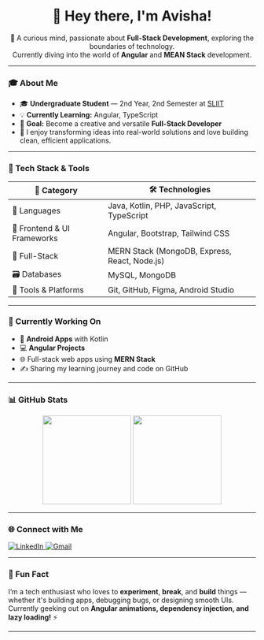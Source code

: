 <h1 align="center">👋 Hey there, I'm Avisha!</h1>

<p align="center">
🚀 A curious mind, passionate about <strong>Full-Stack Development</strong>, exploring the boundaries of technology.<br>
Currently diving into the world of <strong>Angular</strong> and <strong>MEAN Stack</strong> development.
</p>

---

### 🎓 About Me

- 🎓 **Undergraduate Student** — 2nd Year, 2nd Semester at [SLIIT](https://www.sliit.lk/)
- 💡 **Currently Learning:** Angular, TypeScript
- 🧠 **Goal:** Become a creative and versatile **Full-Stack Developer**
- 💬 I enjoy transforming ideas into real-world solutions and love building clean, efficient applications.

---

### 💼 Tech Stack & Tools

| 🚀 **Category**             | 🛠️ **Technologies**                                      |
|-----------------------------|-----------------------------------------------------------|
| 🧠 Languages                | Java, Kotlin, PHP, JavaScript, TypeScript                     |
| 🎨 Frontend & UI Frameworks | Angular, Bootstrap, Tailwind CSS                         |
| 🔧 Full-Stack               | MERN Stack (MongoDB, Express, React, Node.js)            |
| 🗃️ Databases                | MySQL, MongoDB                                           |
| 🧰 Tools & Platforms        | Git, GitHub, Figma, Android Studio                       |

---

### 📌 Currently Working On

- 📱 **Android Apps** with Kotlin
- 💻 **Angular Projects** 
- 🌐 Full-stack web apps using **MERN Stack**
- ✍️ Sharing my learning journey and code on GitHub

---

### 📊 GitHub Stats

<p align="center">
  <img src="https://github-readme-stats.vercel.app/api?username=avisha2003&show_icons=true&theme=radical" height="180"/>
  <img src="https://github-readme-stats.vercel.app/api/top-langs/?username=avisha2003&layout=compact&theme=radical" height="180"/>
</p>

---

### 🌐 Connect with Me

<p align="left">
  <a href="https://www.linkedin.com/in/avisha-dilshan/" target="_blank">
    <img alt="LinkedIn" src="https://img.shields.io/badge/LinkedIn-blue?style=for-the-badge&logo=linkedin&logoColor=white"/>
  </a>
  <a href="mailto:avishadilshan01@gmail.com">
    <img alt="Gmail" src="https://img.shields.io/badge/Email-D14836?style=for-the-badge&logo=gmail&logoColor=white"/>
  </a>
</p>

---

### 🌱 Fun Fact

I’m a tech enthusiast who loves to **experiment**, **break**, and **build** things — whether it's building apps, debugging bugs, or designing smooth UIs.  
Currently geeking out on **Angular animations, dependency injection, and lazy loading!** ⚡

---
